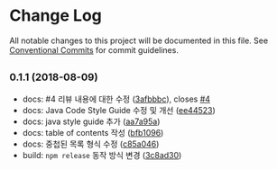 # Change Log

All notable changes to this project will be documented in this file.
See [Conventional Commits](https://conventionalcommits.org) for commit guidelines.

<a name="0.1.1"></a>
## <small>0.1.1 (2018-08-09)</small>

* docs: #4 리뷰 내용에 대한 수정 ([3afbbbc](https://github.com/vendys/vendys-guidelines/commit/3afbbbc)), closes [#4](https://github.com/vendys/vendys-guidelines/issues/4)
* docs: Java Code Style Guide 수정 및 개선 ([ee44523](https://github.com/vendys/vendys-guidelines/commit/ee44523))
* docs: java style guide 추가 ([aa7a95a](https://github.com/vendys/vendys-guidelines/commit/aa7a95a))
* docs: table of contents 작성 ([bfb1096](https://github.com/vendys/vendys-guidelines/commit/bfb1096))
* docs: 중첩된 목록 형식 수정 ([c85a046](https://github.com/vendys/vendys-guidelines/commit/c85a046))
* build: `npm release` 동작 방식 변경 ([3c8ad30](https://github.com/vendys/vendys-guidelines/commit/3c8ad30))
